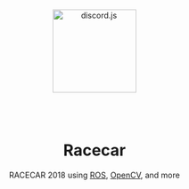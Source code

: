 <div align="center">
  <br />
  <p>
   <img src="https://avatars0.githubusercontent.com/u/16838827?s=200&v=4" width="150" alt="discord.js" />
  </p>

<br>
</br>

# Racecar
RACECAR 2018 using <a href="http://www.ros.org/about-ros/">ROS</a>, <a href="https://opencv.org/">OpenCV</a>, and more


</div>
